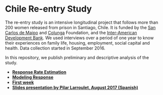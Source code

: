 # Chile Re-entry Study

The re-entry study is an intensive longitudinal project that follows more than 200 women released from prison in Santiago, Chile. It is funded by the [San Carlos de Maipo](http://www.fsancarlos.cl/) and [Colunga](https://www.fundacioncolunga.org/) Foundation, and the [Inter-American Development Bank](http://www.iadb.org/). We used interviews over a period of one year to know their experiences on  family life, housing, employment, social capital and health. Data collection started in September 2016.

In this repository, we publish preliminary and descriptive analysis of the study.

- **[Response Rate Estimation](reports/reentry_chile_response_rates.ipynb)**
- **[Modeling Response](reports/predicting_response_rate.ipynb)**
- **[First week](reports/exploring_first_week.ipynb)**
- **[Slides presentation by Pilar Larroulet, August 2017 (Spanish)](reports/isuc_08_2017.pdf)**
